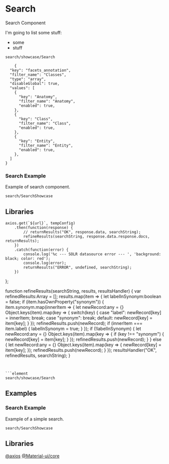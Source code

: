 # Search

Search Component

I'm going to list some stuff:
- some
- stuff

```element
search/showcase/Search
```

        {
      "key": "facets_annotation",
      "filter_name": "Classes",
      "type": "array",
      "disableGlobal": true,
      "values": [
        {
          "key": "Anatomy",
          "filter_name": "Anatomy",
          "enabled": true,
        },
        {
          "key": "Class",
          "filter_name": "Class",
          "enabled": true,
        },
        {
          "key": "Entity",
          "filter_name": "Entity",
          "enabled": true,
        },
      ]
    }

### Search Example

Example of search component.

```
search/SearchShowcase
``` 

## Libraries

    axios.get(`${url}`, tempConfig)
        .then(function(response) {
            // returnResults("OK", response.data, searchString);
            refineResults(searchString, response.data.response.docs, returnResults);
        })
        .catch(function(error) {
            console.log('%c --- SOLR datasource error --- ', 'background: black; color: red');
            console.log(error);
            returnResults("ERROR", undefined, searchString);
        })
};

function refineResults(searchString, results, resultsHandler) {
    var refinedResults:Array<any> = [];
    results.map(item => {
        let labelInSynonym:boolean = false;
        if (item.hasOwnProperty("synonym")) {
            item.synonym.map(innerItem => {
                let newRecord:any = {}
                Object.keys(item).map(key => {
                    switch(key) {
                        case "label":
                            newRecord[key] = innerItem;
                            break;
                        case "synonym":
                            break;
                        default:
                            newRecord[key] = item[key];
                    }
                });
                refinedResults.push(newRecord);
                if (innerItem === item.label) {
                    labelInSynonym = true;
                }
            });
            if (!labelInSynonym) {
                let newRecord:any = {}
                Object.keys(item).map(key => {
                    if (key !== "synonym") {
                        newRecord[key] = item[key];
                    }
                });
                refinedResults.push(newRecord);
            }
        } else {
            let newRecord:any = {}
            Object.keys(item).map(key => {
                newRecord[key] = item[key];
            });
            refinedResults.push(newRecord);
        }
    });
    resultsHandler("OK", refinedResults, searchString);
}
```


```element
search/showcase/Search
```

## Examples

### Search Example

Example of a simple search.

```
search/SearchShowcase
```

## Libraries

[@axios](https://www.npmjs.com/package/axios)
[@Material-ui/core](https://www.npmjs.com/package/@material-ui/core)

